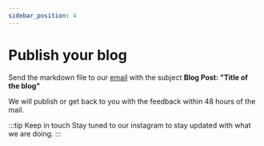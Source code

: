 ```yaml
---
sidebar_position: 4
---
```


# Publish your blog

Send the markdown file to our [email](mailto:ieeessit@vit.ac.in) with the subject **Blog Post: "Title of the blog"**

We will publish or get back to you with the feedback within 48 hours of the mail.

:::tip Keep in touch
Stay tuned to our instagram to stay updated with what we are doing.
:::

